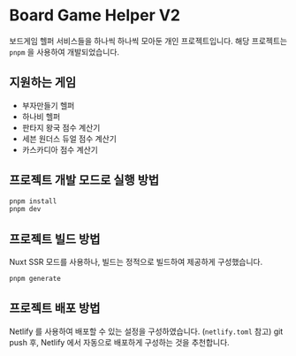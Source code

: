 # Board Game Helper V2

보드게임 헬퍼 서비스들을 하나씩 하나씩 모아둔 개인 프로젝트입니다.
해당 프로젝트는 `pnpm` 을 사용하여 개발되었습니다.

## 지원하는 게임

- 부자만들기 헬퍼
- 하나비 헬퍼
- 판타지 왕국 점수 계산기
- 세븐 원더스 듀얼 점수 계산기
- 카스카디아 점수 계산기

## 프로젝트 개발 모드로 실행 방법

```bash
pnpm install
pnpm dev
```

## 프로젝트 빌드 방법

Nuxt SSR 모드를 사용하나, 빌드는 정적으로 빌드하여 제공하게 구성했습니다.

```bash
pnpm generate
```

## 프로젝트 배포 방법

Netlify 를 사용하여 배포할 수 있는 설정을 구성하였습니다. (`netlify.toml` 참고)
git push 후, Netlify 에서 자동으로 배포하게 구성하는 것을 추천합니다.
